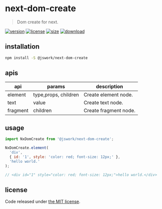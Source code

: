 # next-dom-create
> Dom create for next.

[![version][version-image]][version-url]
[![license][license-image]][license-url]
[![size][size-image]][size-url]
[![download][download-image]][download-url]

## installation
```bash
npm install -S @jswork/next-dom-create
```

## apis
| api      | params               | description           |
| -------- | -------------------- | --------------------- |
| element  | type,props, children | Create element node.  |
| text     | value                | Create text node.     |
| fragment | children             | Create fragment node. |

## usage
```js
import NxDomCreate from '@jswork/next-dom-create';

NxDomCreate.element(
  'div',
  { id: '1', style: 'color: red; font-size: 12px;' },
  'hello world.'
);

// <div id="1" style="color: red; font-size: 12px;">hello world.</div>
```

## license
Code released under [the MIT license](https://github.com/afeiship/next-dom-create/blob/master/LICENSE.txt).

[version-image]: https://img.shields.io/npm/v/@jswork/next-dom-create
[version-url]: https://npmjs.org/package/@jswork/next-dom-create

[license-image]: https://img.shields.io/npm/l/@jswork/next-dom-create
[license-url]: https://github.com/afeiship/next-dom-create/blob/master/LICENSE.txt

[size-image]: https://img.shields.io/bundlephobia/minzip/@jswork/next-dom-create
[size-url]: https://github.com/afeiship/next-dom-create/blob/master/dist/next-dom-create.min.js

[download-image]: https://img.shields.io/npm/dm/@jswork/next-dom-create
[download-url]: https://www.npmjs.com/package/@jswork/next-dom-create
